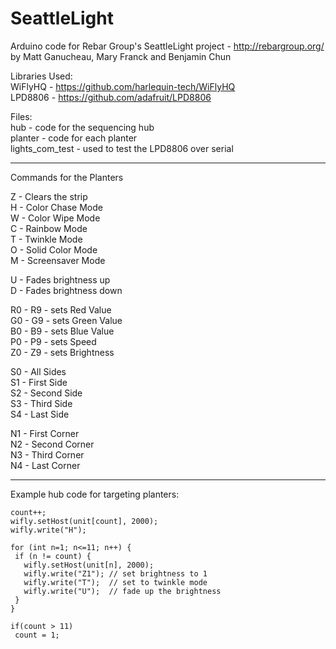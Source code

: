 SeattleLight
============
Arduino code for Rebar Group's SeattleLight project - http://rebargroup.org/  
by Matt Ganucheau, Mary Franck and Benjamin Chun

Libraries Used:  
WiFlyHQ - https://github.com/harlequin-tech/WiFlyHQ  
LPD8806 - https://github.com/adafruit/LPD8806  

Files:   
hub             - code for the sequencing hub  
planter         - code for each planter  
lights_com_test - used to test the LPD8806 over serial  

------------------------------  
Commands for the Planters  
  
Z - Clears the strip  
H - Color Chase Mode  
W - Color Wipe Mode  
C - Rainbow Mode  
T - Twinkle Mode  
O - Solid Color Mode  
M - Screensaver Mode  

U - Fades brightness up  
D - Fades brightness down  

R0 - R9  - sets Red Value  
G0 - G9  - sets Green Value  
B0 - B9  - sets Blue Value  
P0 - P9  - sets Speed  
Z0 - Z9  - sets Brightness  

S0 - All Sides  
S1 - First Side  
S2 - Second Side  
S3 - Third Side  
S4 - Last Side  

N1 - First Corner  
N2 - Second Corner  
N3 - Third Corner  
N4 - Last Corner  

------------------------------  
Example hub code for targeting planters:

    count++;
    wifly.setHost(unit[count], 2000);
    wifly.write("H");

    for (int n=1; n<=11; n++) {
     if (n != count) {
       wifly.setHost(unit[n], 2000);
       wifly.write("Z1"); // set brightness to 1
       wifly.write("T");  // set to twinkle mode                        
       wifly.write("U");  // fade up the brightness
     }  
    }
    
    if(count > 11)
     count = 1;



